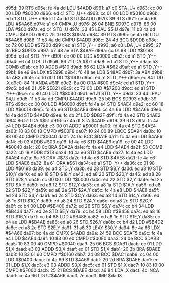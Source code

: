 d95d: 39           RTS
d95e: fe 4a dd     LDU    $4ADD
d961: a7 c0        STA    ,U+
d963: cc 00 00     LDD    #$0000
d966: ed c1        STD    ,U++
d968: cc 01 00     LDD    #$0100
d96b: ed c1        STD    ,U++
d96d: ff 4a dd     STU    $4ADD
d970: 39           RTS
d971: ce 4a 66     LDU    #$4A66
d974: a1 c4        CMPA   ,U
d976: 26 04        BNE    $D97C
d978: 86 00        LDA    #$00
d97a: ed c4        STD    ,U
d97c: 33 45        LEAU   $5,U
d97e: 11 b3 4a dd  CMPU   $4ADD
d982: 25 f0        BCS    $D974
d984: 39           RTS
d985: ce 4a 66     LDU    #$4A66
d988: 11 b3 4a dd  CMPU   $4ADD
d98c: 24 4d        BCC    $D9DB
d98e: cc 72 00     LDD    #$7200
d991: ed a1        STD    ,Y++
d993: a6 c0        LDA    ,U+
d995: 27 3c        BEQ    $D9D3
d997: b7 48 ae     STA    $48AE
d99a: cc 01 98     LDD    #$0198
d99d: ed a1        STD    ,Y++
d99f: cc 00 00     LDD    #$0000
d9a2: ed a1        STD    ,Y++
d9a4: e6 c4        LDB    ,U
d9a6: 86 71        LDA    #$71
d9a8: ed a1        STD    ,Y++
d9aa: 53           COMB
d9ab: cb 10        ADDB   #$10
d9ad: 86 62        LDA    #$62
d9af: ed a1        STD    ,Y++
d9b1: 8e e9 9e     LDX    #$E99E
d9b4: f6 48 ae     LDB    $48AE
d9b7: 3a           ABX
d9b8: 3a           ABX
d9b9: cc 1d d0     LDD    #$1DD0
d9bc: ed a1        STD    ,Y++
d9be: ec 84        LDD    ,X
d9c0: 84 1f        ANDA   #$1F
d9c2: 8a 00        ORA    #$00
d9c4: ed a1        STD    ,Y++
d9c6: bd e8 21     JSR    $E821
d9c9: cc 72 00     LDD    #$7200
d9cc: ed a1        STD    ,Y++
d9ce: cc 80 40     LDD    #$8040
d9d1: ed a1        STD    ,Y++
d9d3: 33 44        LEAU   $4,U
d9d5: 11 b3 4a dd  CMPU   $4ADD
d9d9: 25 b8        BCS    $D993
d9db: 39           RTS
d9dc: cc 00 00     LDD    #$0000
d9df: fd 4a e4     STD    $4AE4
d9e2: cc 60 18     LDD    #$6018
d9e5: fd 4a e6     STD    $4AE6
d9e8: cc 4a 66     LDD    #$4A66
d9eb: fd 4a dd     STD    $4ADD
d9ee: fc db 2f     LDD    $DB2F
d9f1: fd 4a e2     STD    $4AE2
d9f4: 86 51        LDA    #$51
d9f6: b7 4a df     STA    $4ADF
d9f9: 39           RTS
d9fa: fc 4a e4     LDD    $4AE4
d9fd: c3 00 01     ADDD   #$0001
da00: fd 4a e4     STD    $4AE4
da03: 10 83 00 f8  CMPD   #$00F8
da07: 10 24 00 89  LBCC   $DA94
da0b: 10 83 00 40  CMPD   #$0040
da0f: 24 0d        BCC    $DA1E
da11: fc 4a e6     LDD    $4AE6
da14: cb 03        ADDB   #$03
da16: fd 4a e6     STD    $4AE6
da19: cc 00 40     LDD    #$0040
da1c: 20 0c        BRA    $DA2A
da1e: fc 4a e4     LDD    $4AE4
da21: 53           COMB
da22: cb 18        ADDB   #$18
da24: fd 4a e6     STD    $4AE6
da27: fc 4a e4     LDD    $4AE4
da2a: 8a 73        ORA    #$73
da2c: fd 4a e8     STD    $4AE8
da2f: fc 4a e6     LDD    $4AE6
da32: 8a 61        ORA    #$61
da34: ed a1        STD    ,Y++
da36: cc 01 98     LDD    #$0198
da39: ed a4        STD    ,Y
da3b: ed 28        STD    $8,Y
da3d: ed a8 10     STD    $10,Y
da40: ed a8 18     STD    $18,Y
da43: ed a8 20     STD    $20,Y
da46: ed a8 28     STD    $28,Y
da49: cc 00 00     LDD    #$0000
da4c: ed 22        STD    $2,Y
da4e: ed 2a        STD    $A,Y
da50: ed a8 12     STD    $12,Y
da53: ed a8 1a     STD    $1A,Y
da56: ed a8 22     STD    $22,Y
da59: ed a8 2a     STD    $2A,Y
da5c: fc 4a e8     LDD    $4AE8
da5f: ed 24        STD    $4,Y
da61: ed 2c        STD    $C,Y
da63: ed a8 14     STD    $14,Y
da66: ed a8 1c     STD    $1C,Y
da69: ed a8 24     STD    $24,Y
da6c: ed a8 2c     STD    $2C,Y
da6f: cc b4 00     LDD    #$B400
da72: ed 26        STD    $6,Y
da74: cc b4 34     LDD    #$B434
da77: ed 2e        STD    $E,Y
da79: cc b4 58     LDD    #$B458
da7c: ed a8 16     STD    $16,Y
da7f: cc b4 88     LDD    #$B488
da82: ed a8 1e     STD    $1E,Y
da85: cc b4 ae     LDD    #$B4AE
da88: ed a8 26     STD    $26,Y
da8b: cc b4 d2     LDD    #$B4D2
da8e: ed a8 2e     STD    $2E,Y
da91: 31 a8 30     LEAY   $30,Y
da94: 8e 4a 66     LDX    #$4A66
da97: bc 4a dd     CMPX   $4ADD
da9a: 24 59        BCC    $DAF5
da9c: fc 4a e4     LDD    $4AE4
da9f: 10 83 00 e0  CMPD   #$00E0
daa3: 24 0e        BCC    $DAB3
daa5: 10 83 00 40  CMPD   #$0040
daa9: 25 06        BCS    $DAB1
daab: ec 01        LDD    $1,X
daad: e3 03        ADDD   $3,X
daaf: ed 01        STD    $1,X
dab1: 20 3b        BRA    $DAEE
dab3: 10 83 01 60  CMPD   #$0160
dab7: 24 08        BCC    $DAC1
dab9: cc 04 00     LDD    #$0400
dabc: fd 4a 69     STD    $4A69
dabf: 20 2d        BRA    $DAEE
dac1: ec 01        LDD    $1,X
dac3: e3 03        ADDD   $3,X
dac5: ed 01        STD    $1,X
dac7: 10 83 f0 00  CMPD   #$F000
dacb: 25 21        BCS    $DAEE
dacd: a6 84        LDA    ,X
dacf: 4c           INCA
dad0: ce 4a 66     LDU    #$4A66
dad3: 7e dad3     JMP    $dad3
